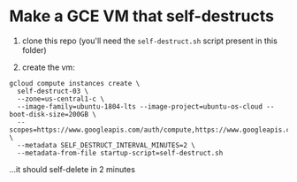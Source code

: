 # Make a GCE VM that self-destructs

1. clone this repo (you'll need the `self-destruct.sh` script present in this folder)

2. create the vm:
```
gcloud compute instances create \
  self-destruct-03 \
  --zone=us-central1-c \
  --image-family=ubuntu-1804-lts --image-project=ubuntu-os-cloud --boot-disk-size=200GB \
  --scopes=https://www.googleapis.com/auth/compute,https://www.googleapis.com/auth/servicecontrol,https://www.googleapis.com/auth/service.management.readonly,https://www.googleapis.com/auth/logging.write,https://www.googleapis.com/auth/monitoring.write,https://www.googleapis.com/auth/trace.append,https://www.googleapis.com/auth/devstorage.read_only \
  --metadata SELF_DESTRUCT_INTERVAL_MINUTES=2 \
  --metadata-from-file startup-script=self-destruct.sh
```
...it should self-delete in 2 minutes